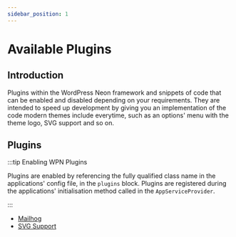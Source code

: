 ```yaml
---
sidebar_position: 1
---
```


# Available Plugins

## Introduction

Plugins within the WordPress Neon framework and snippets of code that can be enabled and disabled depending on your
requirements. They are intended to speed up development by giving you an implementation of the code modern themes include
everytime, such as an options' menu with the theme logo, SVG support and so on.

## Plugins

:::tip Enabling WPN Plugins

Plugins are enabled by referencing the fully qualified class name in the applications' config file, in the `plugins` block.
Plugins are registered during the applications' initialisation method called in the `AppServiceProvider`.

:::

* [Mailhog](mailhog)
* [SVG Support](svg-support)